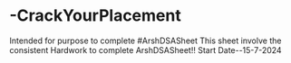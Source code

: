# -CrackYourPlacement
Intended for purpose to complete #ArshDSASheet
This sheet involve the consistent Hardwork to complete ArshDSASheet!!
Start Date--15-7-2024
